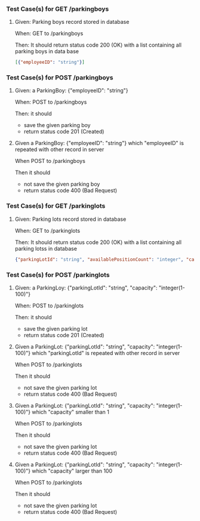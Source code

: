 ### Test Case(s) for GET /parkingboys
1.  Given: Parking boys record stored in database

    When: GET to /parkingboys
    
    Then: It should return status code 200 (OK) with a list containing all parking boys in data base
    ```JSON
    [{"employeeID": "string"}]
    ```

### Test Case(s) for POST /parkingboys
1. Given: a ParkingBoy: {"employeeID": "string"}

    When: POST to /parkingboys
    
    Then: it should 
    
    * save the given parking boy
    * return status code 201 (Created)

2. Given a ParkingBoy: {"employeeID": "string"} which "employeeID" is repeated with other record in server

    When POST to /parkingboys
    
    Then it should 
    
    * not save the given parking boy
    * return status code 400 (Bad Request)
    
### Test Case(s) for GET /parkinglots
1.  Given: Parking lots record stored in database

    When: GET to /parkinglots
    
    Then: It should return status code 200 (OK) with a list containing all parking lotss in database
    ```JSON
    {"parkingLotId": "string", "availablePositionCount": "integer", "capacity": "integer(1-100)"}
    ```

### Test Case(s) for POST /parkinglots
1. Given: a ParkingLoy: {"parkingLotId": "string", "capacity": "integer(1-100)"}

    When: POST to /parkinglots
    
    Then: it should 
    
    * save the given parking lot
    * return status code 201 (Created)

2. Given a ParkingLot: {"parkingLotId": "string", "capacity": "integer(1-100)"} which "parkingLotId" is repeated with other record in server

    When POST to /parkinglots
    
    Then it should 
    
    * not save the given parking lot
    * return status code 400 (Bad Request)

3. Given a ParkingLot: {"parkingLotId": "string", "capacity": "integer(1-100)"} which "capacity" smaller than 1

    When POST to /parkinglots
    
    Then it should 
    
    * not save the given parking lot
    * return status code 400 (Bad Request)

4. Given a ParkingLot: {"parkingLotId": "string", "capacity": "integer(1-100)"} which "capacity" larger than 100

    When POST to /parkinglots
    
    Then it should 
    
    * not save the given parking lot
    * return status code 400 (Bad Request)
